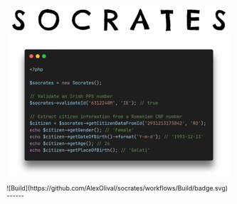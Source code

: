 <p align="center">
    <img src="https://raw.githubusercontent.com/AlexOlival/socrates/docs/docs/logo.png" alt="Socrates logo" width="480">
    <img src="https://raw.githubusercontent.com/AlexOlival/socrates/docs/docs/example.png" alt="Socrates logo" width="800">
</p>
![Build](https://github.com/AlexOlival/socrates/workflows/Build/badge.svg)
------